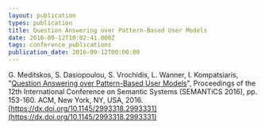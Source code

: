 ```yaml
---
layout: publication
types: publication
title: Question Answering over Pattern-Based User Models
date: 2016-09-12T10:02:41.000Z
tags: conference_publications
publication_date: 2016-09-12T00:00:00
---
```

G. Meditskos, S. Dasiopoulou, S. Vrochidis, L. Wanner, I. Kompatsiaris, "[Question Answering over Pattern-Based User Models](https://www.researchgate.net/publication/309032859_Question_Answering_over_Pattern-Based_User_Models)", Proceedings of the 12th International Conference on Semantic Systems (SEMANTiCS 2016), pp. 153-160. ACM, New York, NY, USA, 2016. [https://dx.doi.org/10.1145/2993318.2993331](https://dx.doi.org/10.1145/2993318.2993331)